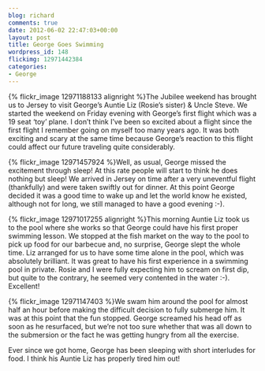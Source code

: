 ```yaml
---
blog: richard
comments: true
date: 2012-06-02 22:47:03+00:00
layout: post
title: George Goes Swimming
wordpress_id: 148
flickimg: 12971442384
categories:
- George
---
```


{% flickr_image 12971188133 alignright %}The Jubilee weekend has brought us to Jersey to visit George’s
Auntie Liz (Rosie’s sister) & Uncle Steve. We started the weekend on Friday evening with
George’s first flight which was a 19 seat ‘toy’ plane. I don’t think I’ve been so excited
about a flight since the first flight I remember going on myself too many years ago. It was
both exciting and scary at the same time because George’s reaction to this flight could affect
our future traveling quite considerably.

{% flickr_image 12971457924 %}Well, as usual, George missed the excitement through sleep! At this rate
people will start to think he does nothing but sleep! We arrived in Jersey on time after a
very uneventful flight (thankfully) and were taken swiftly out for dinner. At this point
George decided it was a good time to wake up and let the world know he existed, although not
for long, we still managed to have a good evening :-).

{% flickr_image 12971017255 alignright %}This morning Auntie Liz took us to the pool where she works so
that George could have his first proper swimming lesson. We stopped at the fish market on the
way to the pool to pick up food for our barbecue and, no surprise, George slept the whole time.
Liz arranged for us to have some time alone in the pool, which was absolutely brilliant. It was
great to have his first experience in a swimming pool in private. Rosie and I were fully
expecting him to scream on first dip, but quite to the contrary, he seemed very contented in
the water :-). Excellent!

{% flickr_image 12971147403 %}We swam him around the pool for almost half an hour before making the
difficult decision to fully submerge him. It was at this point that the fun stopped. George
screamed his head off as soon as he resurfaced, but we’re not too sure whether that was all
down to the submersion or the fact he was getting hungry from all the exercise.

Ever since we got home, George has been sleeping with short interludes for food. I think his
Auntie Liz has properly tired him out!
